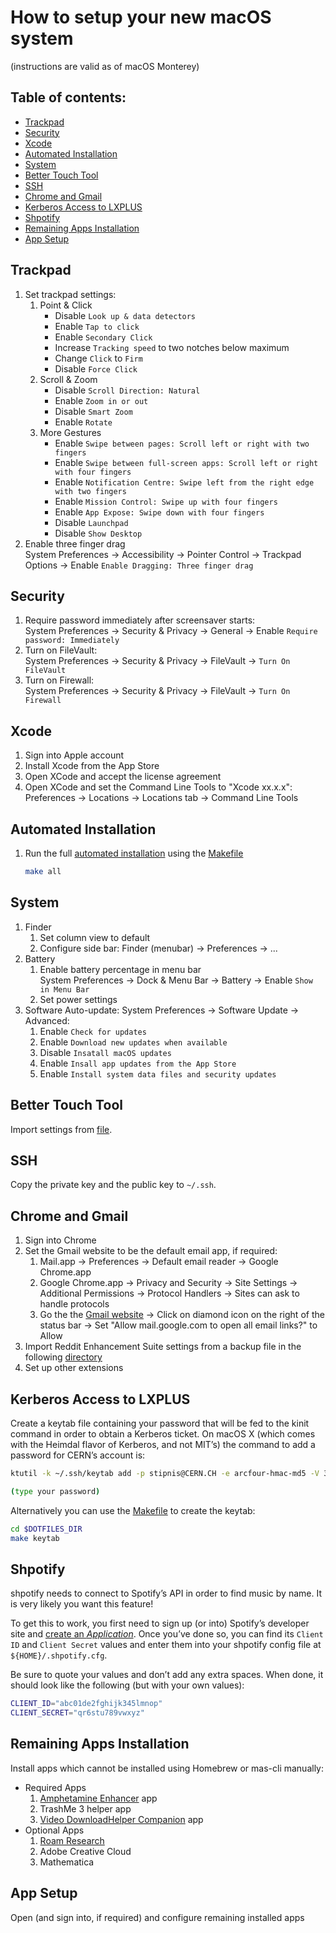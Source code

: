 # How to setup your new macOS system
(instructions are valid as of macOS Monterey)

## Table of contents:
  - [Trackpad](#trackpad)
  - [Security](#security)
  - [Xcode](#xcode)
  - [Automated Installation](#automated-installation)
  - [System](#system)
  - [Better Touch Tool](#better-touch-tool)
  - [SSH](#ssh)
  - [Chrome and Gmail](#chrome-and-gmail)
  - [Kerberos Access to LXPLUS](#kerberos-access-to-lxplus)
  - [Shpotify](#shpotify)
  - [Remaining Apps Installation](#remaining-apps-installation)
  - [App Setup](#app-setup)

## Trackpad
1. Set trackpad settings:
   1. Point & Click
      *  Disable `Look up & data detectors`
      *  Enable `Tap to click`
      *  Enable `Secondary Click`
      *  Increase `Tracking speed` to two notches below maximum
      *  Change `Click` to `Firm`
      *  Disable `Force Click`
   2. Scroll & Zoom 
      *  Disable `Scroll Direction: Natural`
      *  Enable `Zoom in or out`
      *  Disable `Smart Zoom`
      *  Enable `Rotate`
   3. More Gestures
      *  Enable `Swipe between pages: Scroll left or right with two fingers`
      *  Enable `Swipe between full-screen apps: Scroll left or right with four fingers`
      *  Enable `Notification Centre: Swipe left from the right edge with two fingers`
      *  Enable `Mission Control: Swipe up with four fingers`
      *  Enable `App Expose: Swipe down with four fingers`
      *  Disable `Launchpad`
      *  Disable `Show Desktop`
2. Enable three finger drag \
   System Preferences -> Accessibility -> Pointer Control -> Trackpad Options -> Enable `Enable Dragging: Three finger drag`
 
## Security
1. Require password immediately after screensaver starts:\
   System Preferences -> Security & Privacy -> General -> Enable `Require password: Immediately`
2. Turn on FileVault:\
   System Preferences -> Security & Privacy -> FileVault -> `Turn On FileVault`
3. Turn on Firewall:\
   System Preferences -> Security & Privacy -> FileVault -> `Turn On Firewall`

## Xcode
1. Sign into Apple account
2. Install Xcode from the App Store
3. Open XCode and accept the license agreement
4. Open XCode and set the Command Line Tools to "Xcode xx.x.x": Preferences -> Locations -> Locations tab -> Command Line Tools

## Automated Installation
1. Run the full [automated installation](../README.md) using the [Makefile](../Makefile)   
    ```bash
    make all
    ```
## System
1. Finder
   1. Set column view to default
   2. Configure side bar: Finder (menubar) -> Preferences -> ...
2. Battery
   1. Enable battery percentage in menu bar\
      System Preferences -> Dock & Menu Bar -> Battery -> Enable `Show in Menu Bar`
   2. Set power settings
3. Software Auto-update: System Preferences -> Software Update -> Advanced:
   1. Enable `Check for updates`
   2. Enable `Download new updates when available`
   3. Disable `Insatall macOS updates`
   4. Enable `Insall app updates from the App Store`
   5. Enable `Install system data files and security updates`

## Better Touch Tool
Import settings from [file](../apps/btt/triggers/Default.bttpreset).

## SSH
Copy the private key and the public key to `~/.ssh`.

## Chrome and Gmail
1.  Sign into Chrome
2.  Set the Gmail website to be the default email app, if required:
    1.  Mail.app -> Preferences -> Default email reader -> Google Chrome.app
    2.  Google Chrome.app -> Privacy and Security -> Site Settings -> Additional Permissions -> Protocol Handlers -> Sites can ask to handle protocols
    3.  Go the the [Gmail website](https://mail.google.com/mail/u/0/#inbox) -> Click on diamond icon on the right of the status bar -> Set "Allow mail.google.com to open all email links?" to Allow
3. Import Reddit Enhancement Suite settings from a backup file in the following [directory](../res/)
4. Set up other extensions

## Kerberos Access to LXPLUS
Create a keytab file containing your password that will be fed to the kinit command in order to obtain a Kerberos ticket. On macOS X (which comes with the Heimdal flavor of Kerberos, and not MIT’s) the command to add a password for CERN’s account is:

```bash
ktutil -k ~/.ssh/keytab add -p stipnis@CERN.CH -e arcfour-hmac-md5 -V 3

(type your password)
```
Alternatively you can use the [Makefile](../Makefile) to create the keytab:

```bash
cd $DOTFILES_DIR
make keytab
```

## Shpotify
shpotify needs to connect to Spotify’s API in order to find music by
name. It is very likely you want this feature!

To get this to work, you first need to sign up (or into) Spotify’s
developer site and [create an *Application*](https://developer.spotify.com/dashboard/applications). Once you’ve
done so, you can find its `Client ID` and `Client Secret` values and
enter them into your shpotify config file at `${HOME}/.shpotify.cfg`.

Be sure to quote your values and don’t add any extra spaces. When
done, it should look like the following (but with your own values):

```bash
CLIENT_ID="abc01de2fghijk345lmnop"
CLIENT_SECRET="qr6stu789vwxyz"
```

## Remaining Apps Installation
Install apps which cannot be installed using Homebrew or mas-cli manually:
- Required Apps 
    1. [Amphetamine Enhancer](https://github.com/x74353/Amphetamine-Enhancer) app
    2. TrashMe 3 helper app
    3. [Video DownloadHelper Companion](https://www.downloadhelper.net/install-coapp) app
- Optional Apps
    1. [Roam Research](https://roamresearch.com/)
    2. Adobe Creative Cloud
    3. Mathematica

## App Setup
Open (and sign into, if required) and configure remaining installed apps






